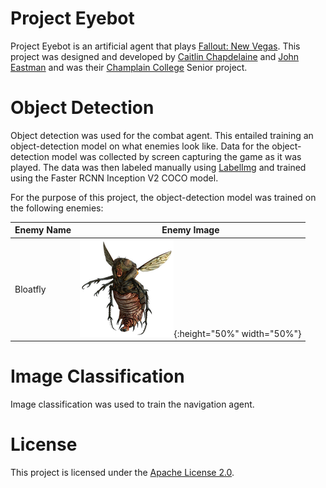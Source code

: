 # Project Eyebot
Project Eyebot is an artificial agent that plays [Fallout: New Vegas](https://fallout.fandom.com/wiki/Fallout:_New_Vegas). This project was designed and developed by [Caitlin Chapdelaine](https://www.linkedin.com/in/caitlin-chapdelaine-5a625516b/) and [John Eastman](https://www.linkedin.com/in/john-eastman-80a352136/) and was their [Champlain College](https://www.champlain.edu/) Senior project.

# Object Detection
Object detection was used for the combat agent. This entailed training an object-detection model on what enemies look like. Data for the object-detection model was collected by screen capturing the game as it was played. The data was then labeled manually using [LabelImg](https://github.com/tzutalin/labelImg) and trained using the Faster RCNN Inception V2 COCO model. 

For the purpose of this project, the object-detection model was trained on the following enemies:

| Enemy Name | Enemy Image |
|------------|--------------
| Bloatfly   | ![Bloatfly](https://github.com/johneastman/Project-Eyebot/blob/master/images/enemies/Bloatfly.png){:height="50%" width="50%"} |


# Image Classification
Image classification was used to train the navigation agent.

# License
This project is licensed under the [Apache License 2.0](https://github.com/johneastman/Project-Eyebot/blob/master/LICENSE).

